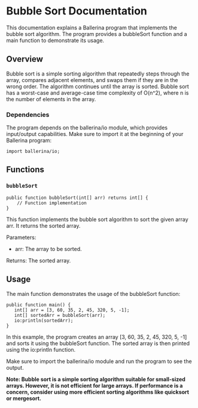 # Bubble Sort Documentation
This documentation explains a Ballerina program that implements the bubble sort algorithm. The program provides a bubbleSort function and a main function to demonstrate its usage.

## Overview
Bubble sort is a simple sorting algorithm that repeatedly steps through the array, compares adjacent elements, and swaps them if they are in the wrong order. The algorithm continues until the array is sorted. Bubble sort has a worst-case and average-case time complexity of O(n^2), where n is the number of elements in the array.

### Dependencies
The program depends on the ballerina/io module, which provides input/output capabilities. Make sure to import it at the beginning of your Ballerina program:

```
import ballerina/io;
``` 
## Functions
### `bubbleSort`

```
public function bubbleSort(int[] arr) returns int[] {
    // Function implementation
}
```

This function implements the bubble sort algorithm to sort the given array arr. It returns the sorted array.

Parameters:

- arr: The array to be sorted.

Returns: The sorted array.

## Usage
The main function demonstrates the usage of the bubbleSort function:
 ```
public function main() {
    int[] arr = [3, 60, 35, 2, 45, 320, 5, -1];
    int[] sortedArr = bubbleSort(arr);
    io:println(sortedArr);
}
``` 

In this example, the program creates an array [3, 60, 35, 2, 45, 320, 5, -1] and sorts it using the bubbleSort function. The sorted array is then printed using the io:println function.

Make sure to import the ballerina/io module and run the program to see the output.

**Note: Bubble sort is a simple sorting algorithm suitable for small-sized arrays. However, it is not efficient for large arrays. If performance is a concern, consider using more efficient sorting algorithms like quicksort or mergesort.**